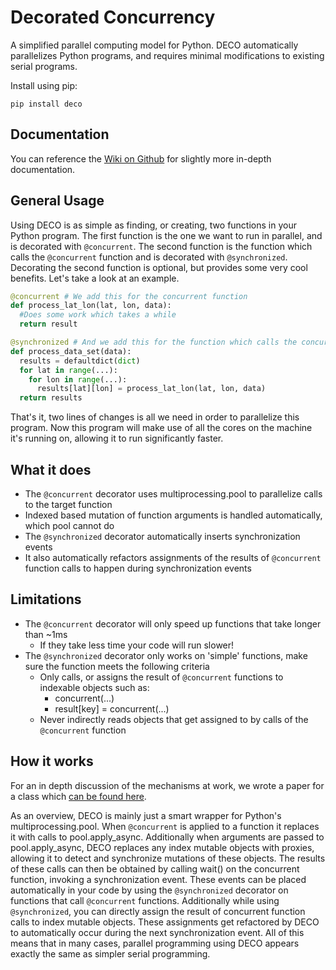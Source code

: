Decorated Concurrency
===========

A simplified parallel computing model for Python.
DECO automatically parallelizes Python programs, and requires minimal modifications to existing serial programs.

Install using pip:

```
pip install deco
```

Documentation
--------------
You can reference the [Wiki on Github](https://github.com/alex-sherman/deco/wiki) for slightly more in-depth documentation.

General Usage
---------------

Using DECO is as simple as finding, or creating, two functions in your Python program.
The first function is the one we want to run in parallel, and is decorated with `@concurrent`.
The second function is the function which calls the `@concurrent` function and is decorated with `@synchronized`.
Decorating the second function is optional, but provides some very cool benefits.
Let's take a look at an example.


```python
@concurrent # We add this for the concurrent function
def process_lat_lon(lat, lon, data):
  #Does some work which takes a while
  return result

@synchronized # And we add this for the function which calls the concurrent function
def process_data_set(data):
  results = defaultdict(dict)
  for lat in range(...):
    for lon in range(...):
      results[lat][lon] = process_lat_lon(lat, lon, data)
  return results
```

That's it, two lines of changes is all we need in order to parallelize this program.
Now this program will make use of all the cores on the machine it's running on, allowing it to run significantly faster.

What it does
-------------

  - The `@concurrent` decorator uses multiprocessing.pool to parallelize calls to the target function
  - Indexed based mutation of function arguments is handled automatically, which pool cannot do
  - The `@synchronized` decorator automatically inserts synchronization events 
  - It also automatically refactors assignments of the results of `@concurrent` function calls to happen during synchronization events

Limitations
-------------
  - The `@concurrent` decorator will only speed up functions that take longer than ~1ms
    - If they take less time your code will run slower!
  - The `@synchronized` decorator only works on 'simple' functions, make sure the function meets the following criteria
    - Only calls, or assigns the result of `@concurrent` functions to indexable objects such as:
      - concurrent(...)
      - result[key] = concurrent(...)
    - Never indirectly reads objects that get assigned to by calls of the `@concurrent` function

How it works
-------------

For an in depth discussion of the mechanisms at work, we wrote a paper for a class
which [can be found here](https://drive.google.com/file/d/0B_olmC0u8E3gWTBmN3pydGxHdEE/view?usp=sharing&resourcekey=0-9aUctXy9Hn5g9SIul4kbVw).

As an overview, DECO is mainly just a smart wrapper for Python's multiprocessing.pool.
When `@concurrent` is applied to a function it replaces it with calls to pool.apply_async.
Additionally when arguments are passed to pool.apply_async, DECO replaces any index mutable objects with proxies, allowing it to detect and synchronize mutations of these objects.
The results of these calls can then be obtained by calling wait() on the concurrent function, invoking a synchronization event.
These events can be placed automatically in your code by using the `@synchronized` decorator on functions that call `@concurrent` functions.
Additionally while using `@synchronized`, you can directly assign the result of concurrent function calls to index mutable objects.
These assignments get refactored by DECO to automatically occur during the next synchronization event.
All of this means that in many cases, parallel programming using DECO appears exactly the same as simpler serial programming.


